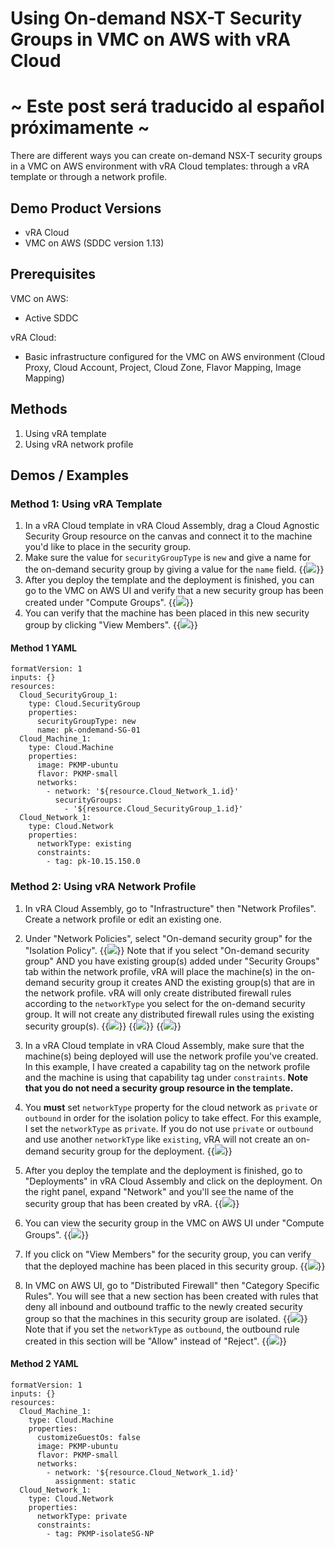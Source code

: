# Using On-demand NSX-T Security Groups in VMC on AWS with vRA Cloud

# ~ Este post será traducido al español próximamente ~

There are different ways you can create on-demand NSX-T security groups in a VMC on AWS environment with vRA Cloud templates: through a vRA template or through a network profile. 


## Demo Product Versions  
* vRA Cloud
* VMC on AWS (SDDC version 1.13)


## Prerequisites
VMC on AWS:
* Active SDDC

vRA Cloud:
* Basic infrastructure configured for the VMC on AWS environment (Cloud Proxy, Cloud Account, Project, Cloud Zone, Flavor Mapping, Image Mapping)


## Methods
1. Using vRA template
2. Using vRA network profile

## Demos / Examples

### Method 1: Using vRA Template
1. In a vRA Cloud template in vRA Cloud Assembly, drag a Cloud Agnostic Security Group resource on the canvas and connect it to the machine you'd like to place in the security group.
2. Make sure the value for `securityGroupType` is `new` and give a name for the on-demand security group by giving a value for the `name` field.
{{<image src="method1-step2.png" linked="true">}}
3. After you deploy the template and the deployment is finished, you can go to the VMC on AWS UI and verify that a new security group has been created under "Compute Groups". 
{{<image src="method1-step3.png" linked="true">}}
4. You can verify that the machine has been placed in this new security group by clicking "View Members". 
{{<image src="method1-step4.png" linked="true">}}

#### Method 1 YAML
```
formatVersion: 1
inputs: {}
resources:
  Cloud_SecurityGroup_1:
    type: Cloud.SecurityGroup
    properties:
      securityGroupType: new
      name: pk-ondemand-SG-01
  Cloud_Machine_1:
    type: Cloud.Machine
    properties:
      image: PKMP-ubuntu
      flavor: PKMP-small
      networks:
        - network: '${resource.Cloud_Network_1.id}'
          securityGroups:
            - '${resource.Cloud_SecurityGroup_1.id}'
  Cloud_Network_1:
    type: Cloud.Network
    properties:
      networkType: existing
      constraints:
        - tag: pk-10.15.150.0
```

### Method 2: Using vRA Network Profile
1. In vRA Cloud Assembly, go to "Infrastructure" then "Network Profiles". Create a network profile or edit an existing one.
2. Under "Network Policies", select "On-demand security group" for the "Isolation Policy". 
{{<image src="method2-step2.png" linked="true">}}
Note that if you select "On-demand security group" AND you have existing group(s) added under "Security Groups" tab within the network profile, vRA will place the machine(s) in the on-demand security group it creates AND the existing group(s) that are in the network profile. vRA will only create distributed firewall rules according to the `networkType` you select for the on-demand security group. It will not create any distributed firewall rules using the existing security group(s). 
{{<image src="method2-step2-note-1.png" linked="true">}}
{{<image src="method2-step2-note-2.png" linked="true">}}
{{<image src="method2-step2-note-3.png" linked="true">}}

3. In a vRA Cloud template in vRA Cloud Assembly, make sure that the machine(s) being deployed will use the network profile you've created. In this example, I have created a capability tag on the network profile and the machine is using that capability tag under `constraints`. <b>Note that you do not need a security group resource in the template. </b>
4. You <b>must</b> set `networkType` property for the cloud network as `private` or `outbound` in order for the isolation policy to take effect. For this example, I set the `networkType` as `private`. If you do not use `private` or `outbound` and use another `networkType` like `existing`, vRA will not create an on-demand security group for the deployment. 
{{<image src="method2-step4.png" linked="true">}}
5. After you deploy the template and the deployment is finished, go to "Deployments" in vRA Cloud Assembly and click on the deployment. On the right panel, expand "Network" and you'll see the name of the security group that has been created by vRA. 
{{<image src="method2-step5.png" linked="true">}}
6. You can view the security group in the VMC on AWS UI under "Compute Groups".
{{<image src="method2-step6.png" linked="true">}}
7. If you click on "View Members" for the security group, you can verify that the deployed machine has been placed in this security group. 
{{<image src="method2-step7.png" linked="true">}}
8. In VMC on AWS UI, go to "Distributed Firewall" then "Category Specific Rules". You will see that a new section has been created with rules that deny all inbound and outbound traffic to the newly created security group so that the machines in this security group are isolated. 
{{<image src="method2-step8-1.png" linked="true">}}
Note that if you set the `networkType` as `outbound`, the outbound rule created in this section will be "Allow" instead of "Reject". 
{{<image src="method2-step8-2.png" linked="true">}}

#### Method 2 YAML 
```
formatVersion: 1
inputs: {}
resources:
  Cloud_Machine_1:
    type: Cloud.Machine
    properties:
      customizeGuestOs: false
      image: PKMP-ubuntu
      flavor: PKMP-small
      networks:
        - network: '${resource.Cloud_Network_1.id}'
          assignment: static
  Cloud_Network_1:
    type: Cloud.Network
    properties:
      networkType: private
      constraints:
        - tag: PKMP-isolateSG-NP
```
